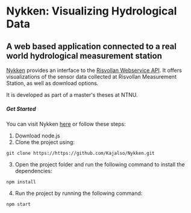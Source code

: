 
# Nykken: Visualizing Hydrological Data
## A web based application connected to a real world hydrological measurement station
[Nykken](https://nykken.netlify.app/) provides an interface to the [Risvollan Webservice API](https://ibmrisvol.ibm.ntnu.no/). It offers visualizations of the sensor data collected at Risvollan Measurement Station, as well as download options.

It is developed as part of a master's theses at NTNU.


##### Get Started
You can visit Nykken [here](https://nykken.netlify.app/) or follow these steps:

1. Download node.js
2. Clone the project using: 
```
git clone https://https://github.com/Kajalso/Nykken.git
```
3. Open the project folder and run the following command to install the dependencies:
```
npm install
```
4. Run the project by running the following command:
```
npm start
```